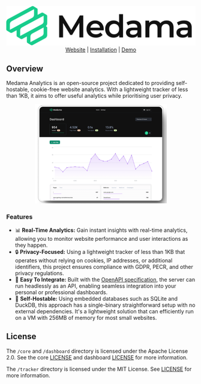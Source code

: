 <p align="center">
  <picture>
    <source media="(prefers-color-scheme: dark)" srcset="./.github/images/banner-dark.svg">
    <source media="(prefers-color-scheme: light)" srcset="./.github/images/banner-light.svg">
    <img alt="Medama: Cookie-free privacy-focused website analytics." src="./.github/images/banner-light.svg">
  </picture>
  <br>
  <a href="https://oss.medama.io/introduction">Website</a> |
  <a href="https://oss.medama.io/deployment/installation">Installation</a> |
  <a href="https://demo.medama.io">Demo</a>
</p>

## Overview

Medama Analytics is an open-source project dedicated to providing self-hostable, cookie-free website analytics. With a lightweight tracker of less than 1KB, it aims to offer useful analytics while prioritising user privacy.

<p align="center">
    <a href="https://demo.medama.io" target="_blank">
        <img src="./.github/images/demo.png" alt="Demo Screenshot" width="70%" height="70%">
    </a>
</p>

### Features

- 📊 **Real-Time Analytics:** Gain instant insights with real-time analytics, allowing you to monitor website performance and user interactions as they happen.
- 🔒 **Privacy-Focused:** Using a lightweight tracker of less than 1KB that operates without relying on cookies, IP addresses, or additional identifiers, this project ensures compliance with GDPR, PECR, and other privacy regulations.
- 🧪 **Easy To Integrate:** Built with the [OpenAPI specification](https://oss.medama.io/api-reference/introduction), the server can run headlessly as an API, enabling seamless integration into your personal or professional dashboards.
- 💼 **Self-Hostable:** Using embedded databases such as SQLite and DuckDB, this approach has a single-binary straightforward setup with no external dependencies. It's a lightweight solution that can efficiently run on a VM with 256MB of memory for most small websites.

## License

The `/core` and `/dashboard` directory is licensed under the Apache License 2.0. See the core [LICENSE](./core/LICENSE) and dashboard [LICENSE](./dashboard/LICENSE) for more information.

The `/tracker` directory is licensed under the MIT License. See [LICENSE](./tracker/LICENSE) for more information.
